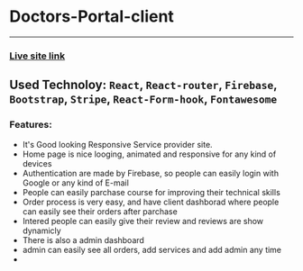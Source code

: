 # Doctors-Portal-client
***
### [Live site link](https://assignment-11-ac534.web.app/)
## Used Technoloy: `React`, `React-router`, `Firebase`, `Bootstrap`, `Stripe`, `React-Form-hook`, `Fontawesome`
### Features: 
- It's Good looking Responsive Service provider site.
- Home page is nice looging, animated and responsive for any kind of devices
- Authentication are made by Firebase, so people can easily login with Google or any kind of E-mail
- People can easily parchase course for improving their technical skills
- Order process is very easy, and have client dashborad where people can easily see their orders after parchase
- Intered people can easily give their review and reviews are show dynamicly
- There is also a admin dashboard
- admin can easily see all orders, add services and add admin any time
- 
